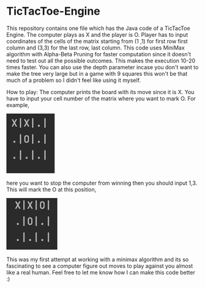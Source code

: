 # TicTacToe-Engine
This repository contains one file which has the Java code of a TicTacToe Engine. 
The computer plays as X and the player is O. 
Player has to input coordinates of the cells of the matrix starting from (1 ,1) for first row first column and (3,3) for the last row, last column. 
This code uses MiniMax algorithm with Alpha-Beta Pruning for faster computation since it doesn't need to test out all the possible outcomes.
This makes the execution 10-20 times faster.
You can also use the depth parameter incase you don't want to make the tree very large but in a game with 9 squares this won't be that much of a problem so I didn't feel like using it myself.

How to play:
The computer prints the board with its move since it is X. You have to input your cell number of the matrix where you want to mark O.
For example,

![](Images/1.png)

here you want to stop the computer from winning then you should input 1,3.
This will mark the O at this position,

![](Images/2.png)

This was my first attempt at working with a minimax algorithm and its so fascinating to see a computer figure out moves to play against you almost like a real human.
Feel free to let me know how I can make this code better :)
